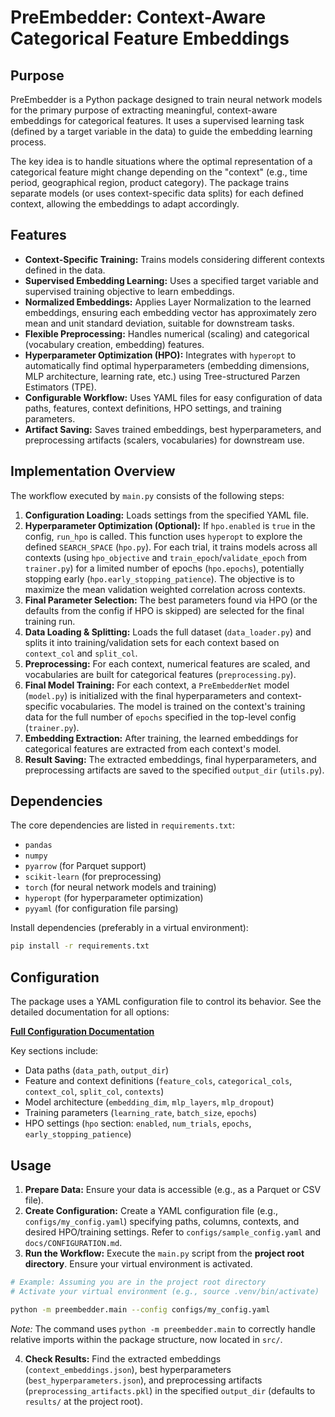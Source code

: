 # PreEmbedder: Context-Aware Categorical Feature Embeddings

## Purpose

PreEmbedder is a Python package designed to train neural network models for the primary purpose of extracting meaningful, context-aware embeddings for categorical features. It uses a supervised learning task (defined by a target variable in the data) to guide the embedding learning process.

The key idea is to handle situations where the optimal representation of a categorical feature might change depending on the "context" (e.g., time period, geographical region, product category). The package trains separate models (or uses context-specific data splits) for each defined context, allowing the embeddings to adapt accordingly.

## Features

*   **Context-Specific Training:** Trains models considering different contexts defined in the data.
*   **Supervised Embedding Learning:** Uses a specified target variable and supervised training objective to learn embeddings.
*   **Normalized Embeddings:** Applies Layer Normalization to the learned embeddings, ensuring each embedding vector has approximately zero mean and unit standard deviation, suitable for downstream tasks.
*   **Flexible Preprocessing:** Handles numerical (scaling) and categorical (vocabulary creation, embedding) features.
*   **Hyperparameter Optimization (HPO):** Integrates with `hyperopt` to automatically find optimal hyperparameters (embedding dimensions, MLP architecture, learning rate, etc.) using Tree-structured Parzen Estimators (TPE).
*   **Configurable Workflow:** Uses YAML files for easy configuration of data paths, features, context definitions, HPO settings, and training parameters.
*   **Artifact Saving:** Saves trained embeddings, best hyperparameters, and preprocessing artifacts (scalers, vocabularies) for downstream use.

## Implementation Overview

The workflow executed by `main.py` consists of the following steps:

1.  **Configuration Loading:** Loads settings from the specified YAML file.
2.  **Hyperparameter Optimization (Optional):** If `hpo.enabled` is `true` in the config, `run_hpo` is called. This function uses `hyperopt` to explore the defined `SEARCH_SPACE` (`hpo.py`). For each trial, it trains models across all contexts (using `hpo_objective` and `train_epoch`/`validate_epoch` from `trainer.py`) for a limited number of epochs (`hpo.epochs`), potentially stopping early (`hpo.early_stopping_patience`). The objective is to maximize the mean validation weighted correlation across contexts.
3.  **Final Parameter Selection:** The best parameters found via HPO (or the defaults from the config if HPO is skipped) are selected for the final training run.
4.  **Data Loading & Splitting:** Loads the full dataset (`data_loader.py`) and splits it into training/validation sets for each context based on `context_col` and `split_col`.
5.  **Preprocessing:** For each context, numerical features are scaled, and vocabularies are built for categorical features (`preprocessing.py`).
6.  **Final Model Training:** For each context, a `PreEmbedderNet` model (`model.py`) is initialized with the final hyperparameters and context-specific vocabularies. The model is trained on the context's training data for the full number of `epochs` specified in the top-level config (`trainer.py`).
7.  **Embedding Extraction:** After training, the learned embeddings for categorical features are extracted from each context's model.
8.  **Result Saving:** The extracted embeddings, final hyperparameters, and preprocessing artifacts are saved to the specified `output_dir` (`utils.py`).

## Dependencies

The core dependencies are listed in `requirements.txt`:

*   `pandas`
*   `numpy`
*   `pyarrow` (for Parquet support)
*   `scikit-learn` (for preprocessing)
*   `torch` (for neural network models and training)
*   `hyperopt` (for hyperparameter optimization)
*   `pyyaml` (for configuration file parsing)

Install dependencies (preferably in a virtual environment):

```bash
pip install -r requirements.txt
```

## Configuration

The package uses a YAML configuration file to control its behavior. See the detailed documentation for all options:

[**Full Configuration Documentation**](docs/CONFIGURATION.md)

Key sections include:

*   Data paths (`data_path`, `output_dir`)
*   Feature and context definitions (`feature_cols`, `categorical_cols`, `context_col`, `split_col`, `contexts`)
*   Model architecture (`embedding_dim`, `mlp_layers`, `mlp_dropout`)
*   Training parameters (`learning_rate`, `batch_size`, `epochs`)
*   HPO settings (`hpo` section: `enabled`, `num_trials`, `epochs`, `early_stopping_patience`)

## Usage

1.  **Prepare Data:** Ensure your data is accessible (e.g., as a Parquet or CSV file).
2.  **Create Configuration:** Create a YAML configuration file (e.g., `configs/my_config.yaml`) specifying paths, columns, contexts, and desired HPO/training settings. Refer to `configs/sample_config.yaml` and `docs/CONFIGURATION.md`.
3.  **Run the Workflow:** Execute the `main.py` script from the **project root directory**. Ensure your virtual environment is activated.

```bash
# Example: Assuming you are in the project root directory
# Activate your virtual environment (e.g., source .venv/bin/activate)

python -m preembedder.main --config configs/my_config.yaml
```

*Note:* The command uses `python -m preembedder.main` to correctly handle relative imports within the package structure, now located in `src/`.

4.  **Check Results:** Find the extracted embeddings (`context_embeddings.json`), best hyperparameters (`best_hyperparameters.json`), and preprocessing artifacts (`preprocessing_artifacts.pkl`) in the specified `output_dir` (defaults to `results/` at the project root).
